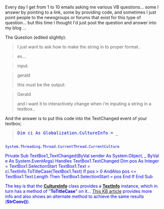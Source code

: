 Every day I get from 1 to 10 emails asking me various VB questions... some I answer by pointing to a link, some by providing code, and sometimes I just point people to the newsgroups or forums that exist for this type of question... but this time I thought I'd just post the question and answer into my blog ...

The Question (edited slightly):

> I just want to ask how to make the string in to proper format..

> ex...

> input.

> gerald
>
> this must be the output:

> Gerald
>
> and i want it to interactively change when i'm inputing a string in a textbox..

And the answer is to put this code into the TextChanged event of your textbox;

> <pre><font color="Blue" family="Microsoft Sans Serif">Dim ci <font color="Blue" family="Microsoft Sans Serif">As Globalization.CultureInfo = _
    System.Threading.Thread.CurrentThread.CurrentCulture

<font color="Blue" family="Microsoft Sans Serif">Private <font color="Blue" family="Microsoft Sans Serif">Sub TextBox1_TextChanged(<font color="Blue" family="Microsoft Sans Serif">ByVal sender <font color="Blue" family="Microsoft Sans Serif">As System.<font color="Blue" family="Microsoft Sans Serif">Object, _
        <font color="Blue" family="Microsoft Sans Serif">ByVal e <font color="Blue" family="Microsoft Sans Serif">As System.EventArgs) <font color="Blue" family="Microsoft Sans Serif">Handles TextBox1.TextChanged
    <font color="Blue" family="Microsoft Sans Serif">Dim pos <font color="Blue" family="Microsoft Sans Serif">As <font color="Blue" family="Microsoft Sans Serif">Integer = TextBox1.SelectionStart
    TextBox1.Text = ci.TextInfo.ToTitleCase(TextBox1.Text)
    <font color="Blue" family="Microsoft Sans Serif">If pos &gt; 0 <font color="Blue" family="Microsoft Sans Serif">AndAlso pos &lt;= TextBox1.Text.Length <font color="Blue" family="Microsoft Sans Serif">Then
        TextBox1.SelectionStart = pos
    <font color="Blue" family="Microsoft Sans Serif">End <font color="Blue" family="Microsoft Sans Serif">If
<font color="Blue" family="Microsoft Sans Serif">End <font color="Blue" family="Microsoft Sans Serif">Sub
</pre>

The key is that the **[CultureInfo](http://msdn.microsoft.com/library/en-us/cpref/html/frlrfSystemGlobalizationCultureInfoClassTopic.asp)** class provides a **[TextInfo](http://msdn.microsoft.com/library/default.asp?url=/library/en-us/cpref/html/frlrfsystemglobalizationtextinfoclasstopic.asp)** instance, which in turn has a method of "**ToTitleCase**" on it... [This KB article](http://support.microsoft.com/default.aspx?scid=kb;en-us;312897#3) provides more info and also shows an alternate method to achieve the same results (**StrConv()**).